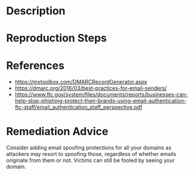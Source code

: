 # Description


# Reproduction Steps


# References

- https://mxtoolbox.com/DMARCRecordGenerator.aspx
- https://dmarc.org/2016/03/best-practices-for-email-senders/
- https://www.ftc.gov/system/files/documents/reports/businesses-can-help-stop-phishing-protect-their-brands-using-email-authentication-ftc-staff/email_authentication_staff_perspective.pdf


# Remediation Advice

Consider adding email spoofing protections for all your domains as attackers may resort to spoofing those, regardless of whether emails originate from them or not. Victims can still be fooled by seeing your domain.